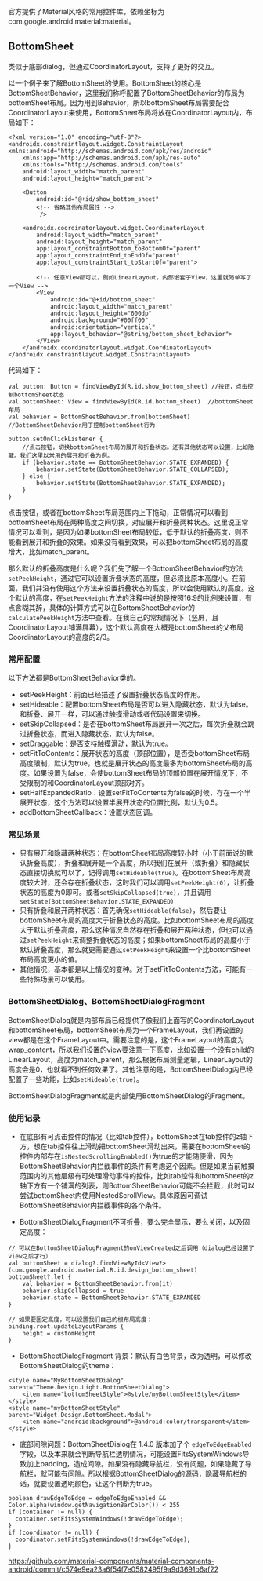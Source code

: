 官方提供了Material风格的常用控件库，依赖坐标为com.google.android.material:material。
## BottomSheet
类似于底部dialog，但通过CoordinatorLayout，支持了更好的交互。

以一个例子来了解BottomSheet的使用。BottomSheet的核心是BottomSheetBehavior，这里我们称呼配置了BottomSheetBehavior的布局为bottomSheet布局。因为用到Behavior，所以bottomSheet布局需要配合CoordinatorLayout来使用，BottomSheet布局将放在CoordinatorLayout内，布局如下：
```
<?xml version="1.0" encoding="utf-8"?>
<androidx.constraintlayout.widget.ConstraintLayout xmlns:android="http://schemas.android.com/apk/res/android"
    xmlns:app="http://schemas.android.com/apk/res-auto"
    xmlns:tools="http://schemas.android.com/tools"
    android:layout_width="match_parent"
    android:layout_height="match_parent">

    <Button
        android:id="@+id/show_bottom_sheet"
        <!-- 省略其他布局属性 -->
         />

    <androidx.coordinatorlayout.widget.CoordinatorLayout
        android:layout_width="match_parent"
        android:layout_height="match_parent"
        app:layout_constraintBottom_toBottomOf="parent"
        app:layout_constraintEnd_toEndOf="parent"
        app:layout_constraintStart_toStartOf="parent">

        <!-- 任意View都可以，例如LinearLayout，内部嵌套子View，这里就简单写了一个View -->
        <View
            android:id="@+id/bottom_sheet"
            android:layout_width="match_parent"
            android:layout_height="600dp"
            android:background="#00ff00"
            android:orientation="vertical"
            app:layout_behavior="@string/bottom_sheet_behavior">
        </View>
    </androidx.coordinatorlayout.widget.CoordinatorLayout>
</androidx.constraintlayout.widget.ConstraintLayout>
```
代码如下：
```
val button: Button = findViewById(R.id.show_bottom_sheet) //按钮，点击控制bottomSheet状态
val bottomSheet: View = findViewById(R.id.bottom_sheet)  //bottomSheet布局
val behavior = BottomSheetBehavior.from(bottomSheet)     //BottomSheetBehavior用于控制bottomSheet行为

button.setOnClickListener {
    //点击按钮，切换bottomSheet布局的展开和折叠状态。还有其他状态可以设置，比如隐藏。我们这里以常用的展开和折叠为例。
    if (behavior.state == BottomSheetBehavior.STATE_EXPANDED) {
        behavior.setState(BottomSheetBehavior.STATE_COLLAPSED);
    } else {
        behavior.setState(BottomSheetBehavior.STATE_EXPANDED);
    }
}
```
点击按钮，或者在bottomSheet布局范围内上下拖动，正常情况可以看到bottomSheet布局在两种高度之间切换，对应展开和折叠两种状态。这里说正常情况可以看到，是因为如果bottomSheet布局较低，低于默认的折叠高度，则不能看到展开和折叠的效果。如果没有看到效果，可以把bottomSheet布局的高度增大，比如match_parent。

那么默认的折叠高度是什么呢？我们先了解一个BottomSheetBehavior的方法`setPeekHeight`，通过它可以设置折叠状态的高度，但必须比原本高度小。在前面，我们并没有使用这个方法来设置折叠状态的高度，所以会使用默认的高度。这个默认的高度，在`setPeekHeight`方法的注释中说的是按照16:9的比例来设置，有点含糊其辞，具体的计算方式可以在BottomSheetBehavior的`calculatePeekHeight`方法中查看。在我自己的常规情况下（竖屏，且CoordinatorLayout铺满屏幕），这个默认高度在大概是bottomSheet的父布局CoordinatorLayout的高度的2/3。

### 常用配置
以下方法都是BottomSheetBehavior类的。
* setPeekHeight：前面已经描述了设置折叠状态高度的作用。
* setHideable：配置bottomSheet布局是否可以进入隐藏状态，默认为false。和折叠、展开一样，可以通过触摸滑动或者代码设置来切换。
* setSkipCollapsed：是否在bottomSheet布局展开一次之后，每次折叠就会跳过折叠状态，而进入隐藏状态，默认为false。
* setDraggable：是否支持触摸滑动，默认为true。
* setFitToContents：展开状态的高度（顶部位置），是否受bottomSheet布局高度限制，默认为true，也就是展开状态的高度最多为bottomSheet布局的高度。如果设置为false，会使bottomSheet布局的顶部位置在展开情况下，不受限制的和CoordinatorLayout顶部对齐。
* setHalfExpandedRatio：设置setFitToContents为false的时候，存在一个半展开状态，这个方法可以设置半展开状态的位置比例，默认为0.5。
* addBottomSheetCallback：设置状态回调。

### 常见场景
* 只有展开和隐藏两种状态：在bottomSheet布局高度较小时（小于前面说的默认折叠高度），折叠和展开是一个高度，所以我们在展开（或折叠）和隐藏状态直接切换就可以了，记得调用`setHideable(true)`。在bottomSheet布局高度较大时，还会存在折叠状态，这时我们可以调用`setPeekHeight(0)`，让折叠状态的高度为0即可。或者`setSkipCollapsed(true)`，并且调用`setState(BottomSheetBehavior.STATE_EXPANDED)`
* 只有折叠和展开两种状态：首先确保`setHideable(false)`，然后要让bottomSheet布局的高度大于折叠状态的高度。比如bottomSheet布局的高度大于默认折叠高度，那么这种情况自然存在折叠和展开两种状态，但也可以通过`setPeekHeight`来调整折叠状态的高度；如果bottomSheet布局的高度小于默认折叠高度，那么就更需要通过`setPeekHeight`来设置一个比bottomSheet布局高度更小的值。
* 其他情况，基本都是以上情况的变种。对于setFitToContents方法，可能有一些特殊场景可以使用。

### BottomSheetDialog、BottomSheetDialogFragment
BottomSheetDialog就是内部布局已经提供了像我们上面写的CoordinatorLayout和bottomSheet布局，bottomSheet布局为一个FrameLayout，我们再设置的view都是在这个FrameLayout中。需要注意的是，这个FrameLayout的高度为wrap_content，所以我们设置的view要注意一下高度，比如设置一个没有child的LinearLayout，高度为match_parent，那么根据布局测量逻辑，LinearLayout的高度会是0，也就看不到任何效果了。其他注意的是，BottomSheetDialog内已经配置了一些功能，比如`setHideable(true)`。

BottomSheetDialogFragment就是内部使用BottomSheetDialog的Fragment。

### 使用记录
* 在底部有可点击控件的情况（比如tab控件），bottomSheet在tab控件的z轴下方，想在tab控件往上滑动把bottomSheet滑动出来，需要在bottomSheet的控件内部存在`isNestedScrollingEnabled()`为true的才能随便滑，因为BottomSheetBehavior内拦截事件的条件有考虑这个因素。但是如果当前触摸范围内的其他层级有可处理滑动事件的控件，比如tab控件和bottomSheet的z轴下方有一个铺满的列表，则BottomSheetBehavior可能不会拦截，此时可以尝试bottomSheet内使用NestedScrollView。具体原因可调试BottomSheetBehavior内拦截事件的各个条件。

* BottomSheetDialogFragment不可折叠，要么完全显示，要么关闭，以及固定高度：
```
// 可以在BottomSheetDialogFragment的onViewCreated之后调用（dialog已经设置了view之后才行）
val bottomSheet = dialog?.findViewById<View?>(com.google.android.material.R.id.design_bottom_sheet)
bottomSheet?.let {
    val behavior = BottomSheetBehavior.from(it)
    behavior.skipCollapsed = true
    behavior.state = BottomSheetBehavior.STATE_EXPANDED
}

// 如果要固定高度，可以设置我们自己的根布局高度：
binding.root.updateLayoutParams {
    height = customHeight
}
```

* BottomSheetDialogFragment 背景：默认有白色背景，改为透明，可以修改BottomSheetDialog的theme：
```
<style name="MyBottomSheetDialog" parent="Theme.Design.Light.BottomSheetDialog">
    <item name="bottomSheetStyle">@style/myBottomSheetStyle</item>
</style>
<style name="myBottomSheetStyle" parent="Widget.Design.BottomSheet.Modal">
    <item name="android:background">@android:color/transparent</item>
</style>
```

* 底部间隙问题：BottomSheetDialog在 1.4.0 版本加了个 `edgeToEdgeEnabled` 字段，以及本来就会判断导航栏透明情况，可能设置FitsSystemWindows导致加上padding，造成间隙。如果没有隐藏导航栏，没有问题，如果隐藏了导航栏，就可能有间隙。所以根据BottomSheetDialog的源码，隐藏导航栏的话，就要设置透明颜色，让这个判断为true。
```
boolean drawEdgeToEdge = edgeToEdgeEnabled && Color.alpha(window.getNavigationBarColor()) < 255
if (container != null) {
  container.setFitsSystemWindows(!drawEdgeToEdge);
}
if (coordinator != null) {
  coordinator.setFitsSystemWindows(!drawEdgeToEdge);
}
```

https://github.com/material-components/material-components-android/commit/c574e9ea23a6f54f7e0582495f9a9d3691b6af22